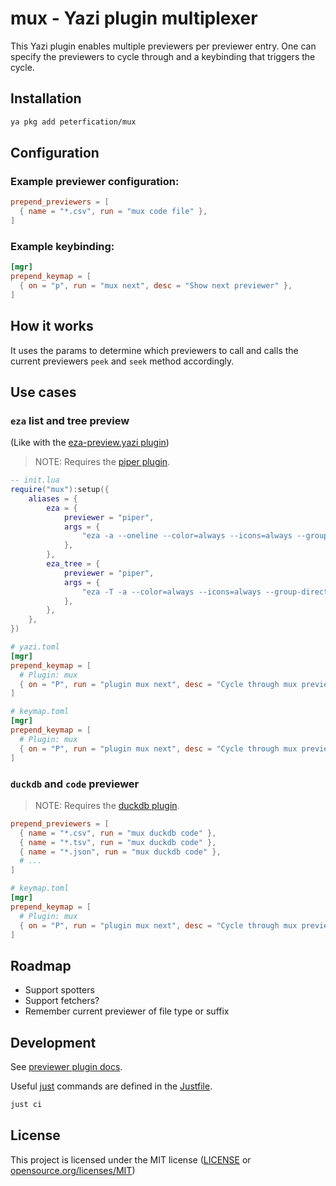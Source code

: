 # mux - Yazi plugin multiplexer

This Yazi plugin enables multiple previewers per previewer entry. One can specify the previewers to cycle through and a keybinding that triggers the cycle.

## Installation

```bash
ya pkg add peterfication/mux
```

## Configuration

### Example previewer configuration:

```toml
prepend_previewers = [
  { name = "*.csv", run = "mux code file" },
]
```

### Example keybinding:

```toml
[mgr]
prepend_keymap = [
  { on = "p", run = "mux next", desc = "Show next previewer" },
]
```

## How it works

It uses the params to determine which previewers to call and calls the current previewers `peek` and `seek` method accordingly.

## Use cases

### `eza` list and tree preview

(Like with the [eza-preview.yazi plugin](https://github.com/sharklasers996/eza-preview.yazi))

> NOTE: Requires the [piper plugin](https://github.com/yazi-rs/plugins/tree/main/piper.yazi).

```lua
-- init.lua
require("mux"):setup({
	aliases = {
		eza = {
			previewer = "piper",
			args = {
				"eza -a --oneline --color=always --icons=always --group-directories-first --no-quotes $1",
			},
		},
		eza_tree = {
			previewer = "piper",
			args = {
				"eza -T -a --color=always --icons=always --group-directories-first --no-quotes $1",
			},
		},
	},
})
```

```toml
# yazi.toml
[mgr]
prepend_keymap = [
  # Plugin: mux
  { on = "P", run = "plugin mux next", desc = "Cycle through mux previewers" },
]
```

```toml
# keymap.toml
[mgr]
prepend_keymap = [
  # Plugin: mux
  { on = "P", run = "plugin mux next", desc = "Cycle through mux previewers" },
]
```

### `duckdb` and `code` previewer

> NOTE: Requires the [duckdb plugin](https://github.com/wylie102/duckdb.yazi).

```toml
prepend_previewers = [
  { name = "*.csv", run = "mux duckdb code" },
  { name = "*.tsv", run = "mux duckdb code" },
  { name = "*.json", run = "mux duckdb code" },
  # ...
]
```

```toml
# keymap.toml
[mgr]
prepend_keymap = [
  # Plugin: mux
  { on = "P", run = "plugin mux next", desc = "Cycle through mux previewers" },
]
```

## Roadmap

- Support spotters
- Support fetchers?
- Remember current previewer of file type or suffix

## Development

See [previewer plugin docs](https://yazi-rs.github.io/docs/plugins/overview/#previewer).

Useful [just](https://github.com/casey/just) commands are defined in the [Justfile](Justfile).

```bash
just ci
```

## License

This project is licensed under the MIT license ([LICENSE](LICENSE) or [opensource.org/licenses/MIT](https://opensource.org/licenses/MIT))

